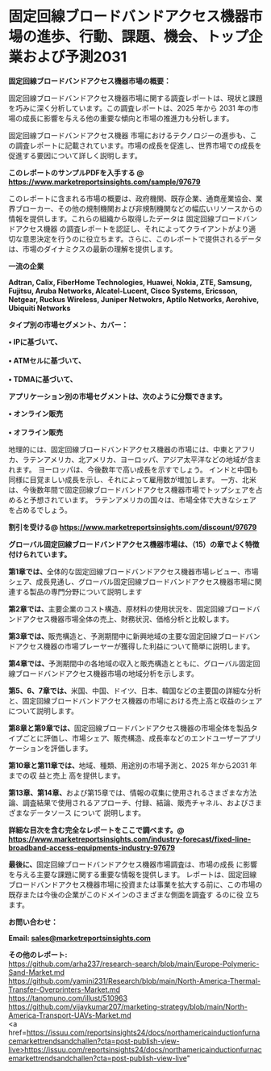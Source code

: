 # 固定回線ブロードバンドアクセス機器市場の進歩、行動、課題、機会、トップ企業および予測2031

<strong><b>固定回線ブロードバンドアクセス機器市場の概要：</b></strong>

固定回線ブロードバンドアクセス機器市場に関する調査レポートは、現状と課題を巧みに深く分析しています。この調査レポートは、2025 年から 2031 年の市場の成長に影響を与える他の重要な傾向と市場の推進力も分析します。

固定回線ブロードバンドアクセス機器 市場におけるテクノロジーの進歩も、この調査レポートに記載されています。市場の成長を促進し、世界市場での成長を促進する要因について詳しく説明します。

<strong>このレポートのサンプルPDFを入手する @ <a href=https://www.marketreportsinsights.com/sample/97679>https://www.marketreportsinsights.com/sample/97679</a></strong>

このレポートに含まれる市場の概要は、政府機関、既存企業、通商産業協会、業界ブローカー、その他の規制機関および非規制機関などの幅広いリソースからの情報を提供します。これらの組織から取得したデータは 固定回線ブロードバンドアクセス機器 の調査レポートを認証し、それによってクライアントがより適切な意思決定を行うのに役立ちます。さらに、このレポートで提供されるデータは、市場のダイナミクスの最新の理解を提供します。

<strong>一流の企業</strong>

<strong><b>Adtran, Calix, FiberHome Technologies, Huawei, Nokia, ZTE, Samsung, Fujitsu, Aruba Networks, Alcatel-Lucent, Cisco Systems, Ericsson, Netgear, Ruckus Wireless, Juniper Netwokrs, Aptilo Networks, Aerohive, Ubiquiti Networks</b></strong>

<strong><b>タイプ別の市場セグメント、カバー：</b></strong>

<strong>• IPに基づいて、<br><br>• ATMセルに基づいて、<br><br>• TDMAに基づいて、</strong>

<strong><b>アプリケーション別の市場セグメントは、次のように分類できます。</b></strong>

<strong>• オンライン販売<br><br>• オフライン販売</strong>

 地理的には、固定回線ブロードバンドアクセス機器の市場には、中東とアフリカ、ラテンアメリカ、北アメリカ、ヨーロッパ、アジア太平洋などの地域が含まれます。 ヨーロッパは、今後数年で高い成長を示すでしょう。 インドと中国も同様に目覚ましい成長を示し、それによって雇用数が増加します。 一方、北米は、今後数年間で固定回線ブロードバンドアクセス機器市場でトップシェアを占めると予想されています。 ラテンアメリカの国々は、市場全体で大きなシェアを占めるでしょう。

<strong>割引を受ける@ <a href=https://www.marketreportsinsights.com/discount/97679>https://www.marketreportsinsights.com/discount/97679</a></strong>

<strong><b>グローバル固定回線ブロードバンドアクセス機器市場は、（15）の章でよく特徴付けられています。</b></strong>

<strong><b>第</b></strong><strong><b>1章では、</b></strong>全体的な固定回線ブロードバンドアクセス機器市場レビュー、市場シェア、成長見通し、グローバル固定回線ブロードバンドアクセス機器市場に関連する製品の専門分野について説明します

<strong><b>第2章では、</b></strong>主要企業のコスト構造、原材料の使用状況を、固定回線ブロードバンドアクセス機器市場全体の売上、財務状況、価格分析と比較します。

<strong><b>第3章では、</b></strong>販売構造と、予測期間中に新興地域の主要な固定回線ブロードバンドアクセス機器の市場プレーヤーが獲得した利益について簡単に説明します。

<strong><b>第4章では、</b></strong>予測期間中の各地域の収入と販売構造とともに、グローバル固定回線ブロードバンドアクセス機器市場の地域分析を示します。

<strong><b>第5、6、7章では、</b></strong>米国、中国、ドイツ、日本、韓国などの主要国の詳細な分析と、固定回線ブロードバンドアクセス機器の市場における売上高と収益のシェアについて説明します。

<strong><b>第8章と第9章では、</b></strong>固定回線ブロードバンドアクセス機器の市場全体を製品タイプごとに評価し、市場シェア、販売構造、成長率などのエンドユーザーアプリケーションを評価します。

<strong><b>第10章と第11章では、</b></strong>地域、種類、用途別の市場予測と、2025 年から2031 年までの収 益と売上 高を提供します。

<strong><b>第13章、第14章、</b></strong>および第15章では、情報の収集に使用されるさまざまな方法論、調査結果で使用されるアプローチ、付録、結論、販売チャネル、およびさまざまなデータソース について 説明します。

<strong>詳細な目次を含む完全なレポートをここで調べます。@ <a href=https://www.marketreportsinsights.com/industry-forecast/fixed-line-broadband-access-equipments-industry-97679>https://www.marketreportsinsights.com/industry-forecast/fixed-line-broadband-access-equipments-industry-97679</a></strong>

<strong><b>最後に、</b></strong>固定回線ブロードバンドアクセス機器市場調査は、市場の成長 に影響を</a>与える主要な課題に関する重要な情報を提供します。 レポートは、固定回線ブロードバンドアクセス機器市場に投資または事業を拡大する前に、この市場の既存または今後の企業がこのドメインのさまざまな側面を調査す るのに役 立ちます。

<strong><b>お問い合わせ：</b></strong>

<strong>Email: </strong><a href=mailto:sales@marketreportsinsights.com><strong>sales@marketreportsinsights.com</strong></a>

<strong>その他のレポート:</strong>
<br>
<a href=https://github.com/arha237/research-search/blob/main/Europe-Polymeric-Sand-Market.md>https://github.com/arha237/research-search/blob/main/Europe-Polymeric-Sand-Market.md</a>
<br>
<a href=https://github.com/yamini231/Research/blob/main/North-America-Thermal-Transfer-Overprinters-Market.md>https://github.com/yamini231/Research/blob/main/North-America-Thermal-Transfer-Overprinters-Market.md</a>
<br>
<a href=https://tanomuno.com/illust/510963>https://tanomuno.com/illust/510963</a>
<br>
<a href=https://github.com/vijaykumar207/marketing-strategy/blob/main/North-America-Transport-UAVs-Market.md>https://github.com/vijaykumar207/marketing-strategy/blob/main/North-America-Transport-UAVs-Market.md</a>
<br>
<a href=https://issuu.com/reportsinsights24/docs/northamericainductionfurnacemarkettrendsandchallen?cta=post-publish-view-live>https://issuu.com/reportsinsights24/docs/northamericainductionfurnacemarkettrendsandchallen?cta=post-publish-view-live</a>"
